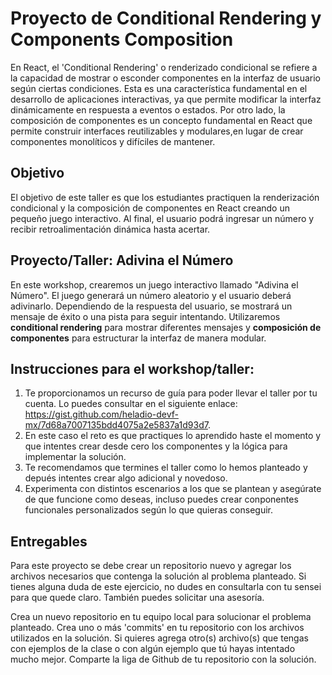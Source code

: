 # Proyecto de Conditional Rendering y Components Composition

En React, el 'Conditional Rendering' o renderizado condicional se refiere a la capacidad de mostrar o esconder componentes en la interfaz de usuario según ciertas condiciones. Esta es una característica fundamental en el desarrollo de aplicaciones interactivas, ya que permite modificar la interfaz dinámicamente en respuesta a eventos o estados. Por otro lado, la composición de componentes es un concepto fundamental en React que permite construir interfaces reutilizables y modulares,en lugar de crear componentes monolíticos y difíciles de mantener.

## Objetivo

El objetivo de este taller es que los estudiantes practiquen la renderización condicional y la composición de componentes en React creando un pequeño juego interactivo. Al final, el usuario podrá ingresar un número y recibir retroalimentación dinámica hasta acertar.

## Proyecto/Taller: Adivina el Número

En este workshop, crearemos un juego interactivo llamado "Adivina el Número". El juego generará un número aleatorio y el usuario deberá adivinarlo. Dependiendo de la respuesta del usuario, se mostrará un mensaje de éxito o una pista para seguir intentando. Utilizaremos **conditional rendering** para mostrar diferentes mensajes y **composición de componentes** para estructurar la interfaz de manera modular.

## Instrucciones para el workshop/taller:

1. Te proporcionamos un recurso de guía para poder llevar el taller por tu cuenta. Lo puedes consultar en el siguiente enlace: https://gist.github.com/heladio-devf-mx/7d68a7007135bdd4075a2e5837a1d93d7.
2. En este caso el reto es que practiques lo aprendido haste el momento y que intentes crear desde cero los componentes y la lógica para implementar la solución.
3. Te recomendamos que termines el taller como lo hemos planteado y depués intentes crear algo adicional y novedoso.
4. Experimenta con distintos escenarios a los que se plantean y asegúrate de que funcione como deseas, incluso puedes crear conponentes funcionales personalizados según lo que quieras conseguir.

## Entregables

Para este proyecto se debe crear un repositorio nuevo y agregar los archivos necesarios que contenga la solución al problema planteado. Si tienes alguna duda de este ejercicio, no dudes en consultarla con tu sensei para que quede claro. También puedes solicitar una asesoría.

Crea un nuevo repositorio en tu equipo local para solucionar el problema planteado.
Crea uno o más 'commits' en tu repositorio con los archivos utilizados en la solución.
Si quieres agrega otro(s) archivo(s) que tengas con ejemplos de la clase o con algún ejemplo que tú hayas intentado mucho mejor.
Comparte la liga de Github de tu repositorio con la solución.